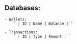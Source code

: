 ## Databases:
    - Wallets: 
        ` | ID | Name | Balance | `

    - Transactions: 
        ` | ID | Type | Amount | `
